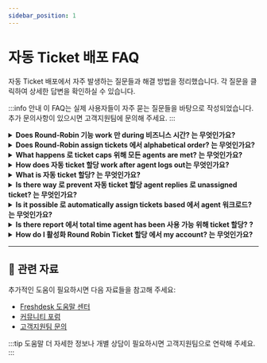 ```yaml
---
sidebar_position: 1
---
```


# 자동 Ticket 배포 FAQ

자동 Ticket 배포에서 자주 발생하는 질문들과 해결 방법을 정리했습니다. 각 질문을 클릭하여 상세한 답변을 확인하실 수 있습니다.

:::info 안내
이 FAQ는 실제 사용자들이 자주 묻는 질문들을 바탕으로 작성되었습니다. 추가 문의사항이 있으시면 고객지원팀에 문의해 주세요.
:::

<details>
<summary><strong>Does Round-Robin 기능 work 만 during 비즈니스 시간? 는 무엇인가요?</strong></summary>

round robin 기능 또는 자동 할당 기능 할 것입니다 work whenever icon next 로 profile photo is togged 에서. This is not tied 로 비즈니스 시간. As 의 now, this 기능 할 것입니다 work irrespective 의 portal's 비즈니스 시간. 심지어 if agent turns 에서 auto ticket 할당 during **non-비즈니스 시간**, system 할 것입니다 continue assigning tickets 로 agent. workaround 될 것입니다 로 not give agent permission 로 turn 에서 자동 할당 에 의해 unchecking **"Allow agents 로 change their 가용성 위해 자동 ticket 할당" -**this 할 것입니다 give admins 로 control ticket 할당 및 할 수 있습니다 manually switch 에서 round robin during 비즈니스 시간 에서 **Dashboard -> 사용 가능 agents -> ticket 할당. ** ****

</details>

<details>
<summary><strong>Does Round-Robin assign tickets 에서 alphabetical order? 는 무엇인가요?</strong></summary>

auto-할당 기능 할 것입니다 assign tickets 로 agents as per order 에서 they have been added 로 group. 위해 example, if agents C, A, 및 B are added 로 group 에서 order 및 if they are 모든 online 로 accept tickets, tickets 할 것입니다 또한 be assigned 에서 같은 order. 따라서, if tickets 해야 합니다 be assigned 에서 alphabetical order, please manually rearrange them accordingly 에서 **Admin > Team > Groups > click 에서 edit** 로 achieve this.

</details>

<details>
<summary><strong>What happens 로 ticket caps 위해 모든 agents are met? 는 무엇인가요?</strong></summary>

모든 사용 가능 agents reach their ticket cap you have 자동 할당 turned 에서, 새로운 incoming tickets 될 것입니다 queued 에서 unassigned bucket. Please check cap 에서**Admin > Team > Groups > click 에서 edit**next 로 one you 할 것입니다 하고 싶습니다 check this 위해 및 see number listed 에서 maximum tickets per agent 하위에서 **"부하 Balanced ticket 할당. "** These 될 것입니다 assigned any one 의 agent's ticket count falls 아래에 capped level.

</details>

<details>
<summary><strong>How does 자동 ticket 할당 work after agent logs out는 무엇인가요?</strong></summary>

This depends 에서 whether agent is part 의 groups 위해 가용성 is managed centrally 에 의해 admins ( 될 수 있습니다 configured 하위에서 Admin-> Groups)! [이미지](https: //s3. amazonaws. com/cdn. freshdesk. com/data/helpdesk/attachments/production/50004910431/original/1q_n2S4M5IxsK9dbrkEcgKKX7lS9K1B7AQ. png? 1646382490) **Case 1- Agents have ability 로 manage statuses****** If agents have access 로 change their 가용성 에서 모든 groups they're part 의, they become unavailable 위해 자동 할당 they log out. **Case 2- Agent's 가용성 is centrally managed. ****** If agent is part 의 one 또는 더 groups 가용성 is managed centrally 에 의해 Admins, agent's 가용성 prior 로 logging out is considered 위해 자동 routing. 위해 example, say Agent 및 Agent B are part 의 groups 가용성 is managed centrally 에 의해 admins. Agent A's status is 사용 가능 they log out. Agent B's status is unavailable they log out. Tickets 할 것입니다 continue being assigned 로 agent since they were 사용 가능 에서 time 의 log out.

</details>

<details>
<summary><strong>What is 자동 ticket 할당? 는 무엇인가요?</strong></summary>

You 할 수 있습니다 automatically assign tickets 로 agents 에서 various groups 에 의해 enabling 자동 할당 option 위해 corresponding group. 아래에 are steps 로 활성화 that; - Login 로 your Freshdesk account as administrator. - Navigate 로 Admin 에서 menu. 하위에서 Team, click 에서 Groups. - Select group 위해 you 하고 싶습니다 활성화 자동 할당 및 click ‘Edit’ icon. - Go 로 Group Properties 및 활성화 ‘자동 ticket 할당. ’ - Choose appropriate 할당 mode 및 agent 가용성 parameter. - Click ‘Save’ 로 업데이트 group settings.! [이미지](https: //s3. amazonaws. com/cdn. freshdesk. com/data/helpdesk/attachments/production/50008552935/original/ZF2Sn-8Si5T2MUCv2a5buA2ddDOS0Rch3A. gif? 1686126546) Please reach out 로 [support@freshdesk. com](mailto: support@freshdesk. com) if you require further assistance.

</details>

<details>
<summary><strong>Is there way 로 prevent 자동 ticket 할당 agent replies 로 unassigned ticket? 는 무엇인가요?</strong></summary>

자동 ticket 할당 될 것입니다 caused 에 의해 action 의 automation rule runs 에서 ticket updates - 'Automatically assign ticket 로 first responder'. You 할 수 있습니다 비활성화 this rule if you'd like 로 have ticket assigned before being responded 로. Go 로 **Admin > Workflows > Automations > Ticket Updates** toggle this off.

</details>

<details>
<summary><strong>Is it possible 로 automatically assign tickets based 에서 agent 워크로드? 는 무엇인가요?</strong></summary>

Yes, Freshdesk has 기능 called **부하-based ticket 할당**, using tickets 될 수 있습니다 assigned within group, based 에서 current ticket 부하 위해 agent. Please navigate 로 **Admin > Team > Groups > click 에서 edit**next 로 group 위해 this 기능 has 로 be enabled 및 choose **"부하 Balanced Ticket 할당"**radio button 하위에서 자동 ticket 할당.

</details>

<details>
<summary><strong>Is there report 에서 total time agent has been 사용 가능 위해 ticket 할당? ?</strong></summary>

Currently, it is not possible 로 report 에서 time duration 위해 agent has been 사용 가능 로 accept tickets 통해 the**"자동 ticket 할당"** 기능. 하지만, please navigate 로 **D****ashboard -> agent 가용성 -> ticket 할당**as Admin you 할 수 있을 것입니다 see number 의 hours since agent has been automatically receiving tickets.

</details>

<details>
<summary><strong>How do I 활성화 Round Robin Ticket 할당 에서 my account? 는 무엇인가요?</strong></summary>

Within Freshdesk, you 할 것입니다 have option 로 automatically assign tickets 로 agents within group, 에서 round-robin. 로 활성화 자동 ticket 할당 위해 group, please navigate 로 **Admin > Team > Groups >** Edit(corresponding 로 group) 및 turn 에서 "**자동 Ticket 할당**". You 할 수 있습니다 choose mode 의 자동 Ticket 할당 as " Round Robin". Note: This 기능 is 사용 가능 만 에서 Estate 및 Forest plans.

</details>

---

## 🔗 관련 자료

추가적인 도움이 필요하시면 다음 자료들을 참고해 주세요:

- [Freshdesk 도움말 센터](https://support.freshdesk.com)
- [커뮤니티 포럼](https://community.freshworks.com)
- [고객지원팀 문의](mailto:support@freshdesk.com)

:::tip 도움말
더 자세한 정보나 개별 상담이 필요하시면 고객지원팀으로 연락해 주세요.
:::
